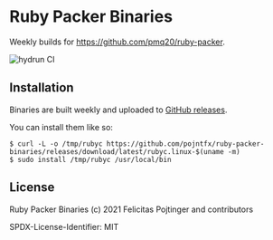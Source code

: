 # Ruby Packer Binaries

Weekly builds for https://github.com/pmq20/ruby-packer.

![hydrun CI](https://github.com/pojntfx/ruby-packer-binaries/workflows/hydrun%20CI/badge.svg)

## Installation

Binaries are built weekly and uploaded to [GitHub releases](https://github.com/pojntfx/ruby-packer-binaries/releases).

You can install them like so:

```shell
$ curl -L -o /tmp/rubyc https://github.com/pojntfx/ruby-packer-binaries/releases/download/latest/rubyc.linux-$(uname -m)
$ sudo install /tmp/rubyc /usr/local/bin
```

## License

Ruby Packer Binaries (c) 2021 Felicitas Pojtinger and contributors

SPDX-License-Identifier: MIT
